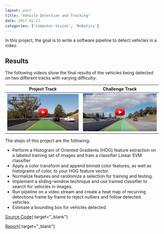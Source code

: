 ```yaml
---
layout: post
title: "Vehicle Detection and Tracking"
date: 2017-02-23
categories: ['Computer Vision', 'Robotics']
---
```


In this project, the goal is to write a software pipeline to detect vehicles in a video.  

## Results

The following videos show the final results of the vehicles being detected on two different tracks with varying difficulty:

Project Track                 |Challenge Track                                   
:----------------------------:|:-----------------------------:
[![Track 1](/img/project_track_dt.png)](https://youtu.be/GkmJqb-PhV4) | [![Track 2](/img/challenge_track_dt.png)](https://youtu.be/xd_GphgPczI) 


The steps of this project are the following:

* Perform a Histogram of Oriented Gradients (HOG) feature extraction on a labeled training set of images and train a classifier Linear SVM classifier
* Apply a color transform and append binned color features, as well as histograms of color, to your HOG feature vector. 
* Normalize features and randomize a selection for training and testing.
* Implement a sliding-window technique and use trained classifier to search for vehicles in images.
* Run pipeline on a video stream and create a heat map of recurring detections frame by frame to reject outliers and follow detected vehicles.
* Estimate a bounding box for vehicles detected.

[Source Code](https://github.com/srikanthpagadala/udacity/tree/master/Self-Driving%20Car%20Engineer%20Nanodegree/VehicleDetectionTracking-P5){:target="_blank"}

[Report](https://github.com/srikanthpagadala/udacity/blob/master/Self-Driving%20Car%20Engineer%20Nanodegree/VehicleDetectionTracking-P5/README.md){:target="_blank"}



